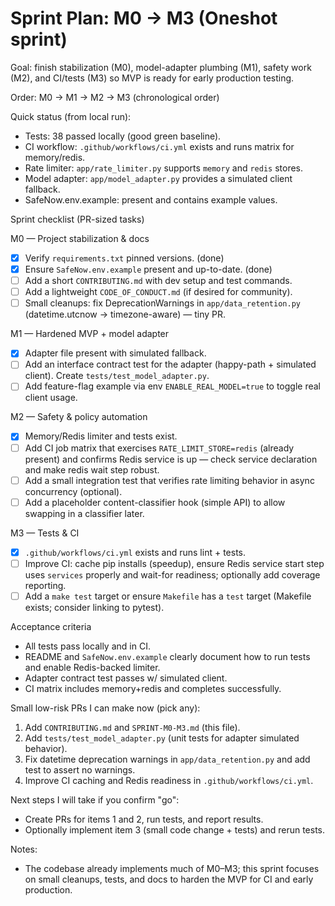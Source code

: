 # Sprint Plan: M0 → M3 (Oneshot sprint)

Goal: finish stabilization (M0), model-adapter plumbing (M1), safety work (M2), and CI/tests (M3) so MVP is ready for early production testing.

Order: M0 → M1 → M2 → M3 (chronological order)

Quick status (from local run):
- Tests: 38 passed locally (good green baseline).
- CI workflow: `.github/workflows/ci.yml` exists and runs matrix for memory/redis.
- Rate limiter: `app/rate_limiter.py` supports `memory` and `redis` stores.
- Model adapter: `app/model_adapter.py` provides a simulated client fallback.
- SafeNow.env.example: present and contains example values.

Sprint checklist (PR-sized tasks)

M0 — Project stabilization & docs
- [x] Verify `requirements.txt` pinned versions. (done)
- [x] Ensure `SafeNow.env.example` present and up-to-date. (done)
- [ ] Add a short `CONTRIBUTING.md` with dev setup and test commands.
- [ ] Add a lightweight `CODE_OF_CONDUCT.md` (if desired for community).
- [ ] Small cleanups: fix DeprecationWarnings in `app/data_retention.py` (datetime.utcnow -> timezone-aware) — tiny PR.

M1 — Hardened MVP + model adapter
- [x] Adapter file present with simulated fallback.
- [ ] Add an interface contract test for the adapter (happy-path + simulated client). Create `tests/test_model_adapter.py`.
- [ ] Add feature-flag example via env `ENABLE_REAL_MODEL=true` to toggle real client usage.

M2 — Safety & policy automation
- [x] Memory/Redis limiter and tests exist.
- [ ] Add CI job matrix that exercises `RATE_LIMIT_STORE=redis` (already present) and confirms Redis service is up — check service declaration and make redis wait step robust.
- [ ] Add a small integration test that verifies rate limiting behavior in async concurrency (optional).
- [ ] Add a placeholder content-classifier hook (simple API) to allow swapping in a classifier later.

M3 — Tests & CI
- [x] `.github/workflows/ci.yml` exists and runs lint + tests.
- [ ] Improve CI: cache pip installs (speedup), ensure Redis service start step uses `services` properly and wait-for readiness; optionally add coverage reporting.
- [ ] Add a `make test` target or ensure `Makefile` has a `test` target (Makefile exists; consider linking to pytest).

Acceptance criteria
- All tests pass locally and in CI.
- README and `SafeNow.env.example` clearly document how to run tests and enable Redis-backed limiter.
- Adapter contract test passes w/ simulated client.
- CI matrix includes memory+redis and completes successfully.

Small low-risk PRs I can make now (pick any):
1. Add `CONTRIBUTING.md` and `SPRINT-M0-M3.md` (this file).
2. Add `tests/test_model_adapter.py` (unit tests for adapter simulated behavior).
3. Fix datetime deprecation warnings in `app/data_retention.py` and add test to assert no warnings.
4. Improve CI caching and Redis readiness in `.github/workflows/ci.yml`.

Next steps I will take if you confirm "go":
- Create PRs for items 1 and 2, run tests, and report results.
- Optionally implement item 3 (small code change + tests) and rerun tests.

Notes:
- The codebase already implements much of M0–M3; this sprint focuses on small cleanups, tests, and docs to harden the MVP for CI and early production.

